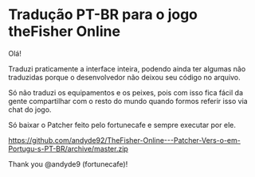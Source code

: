 # Tradução PT-BR para o jogo theFisher Online

Olá!

Traduzi praticamente a interface inteira, podendo ainda ter algumas não traduzidas porque o desenvolvedor não deixou seu código no arquivo.

Só não traduzi os equipamentos e os peixes, pois com isso fica fácil da gente compartilhar com o resto do mundo quando formos referir isso via chat do jogo.

Só baixar o Patcher feito pelo fortunecafe e sempre executar por ele.

https://github.com/andyde92/TheFisher-Online---Patcher-Vers-o-em-Portugu-s-PT-BR/archive/master.zip

Thank you @andyde9 (fortunecafe)!

